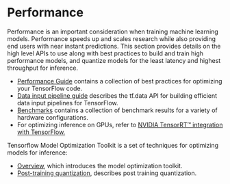# Performance

Performance is an important consideration when training machine learning
models. Performance speeds up and scales research while
also providing end users with near instant predictions. This section provides
details on the high level APIs to use along with best practices to build
and train high performance models, and quantize models for the least latency
and highest throughput for inference.

* [Performance Guide](../performance/performance_guide.md) contains a collection of best
  practices for optimizing your TensorFlow code.
* [Data input pipeline guide](../performance/datasets_performance.md) describes the tf.data
  API for building efficient data input pipelines for TensorFlow.
* [Benchmarks](../performance/benchmarks.md) contains a collection of
  benchmark results for a variety of hardware configurations.
* For optimizing inference on GPUs, refer to
  [NVIDIA TensorRT™ integration with TensorFlow.](https://medium.com/tensorflow/speed-up-tensorflow-inference-on-gpus-with-tensorrt-13b49f3db3fa)

Tensorflow Model Optimization Toolkit is a set of techniques for optimizing models
for inference:

* [Overview](../performance/model_optimization.md), which introduces 
  the model optimization toolkit.
* [Post-training quantization](../performance/post_training_quantization.md), describes
  post training quantization.
